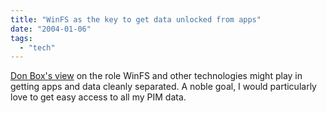 ```yaml
---
title: "WinFS as the key to get data unlocked from apps"
date: "2004-01-06"
tags: 
  - "tech"
---
```


[Don Box's view](http://www.gotdotnet.com/team/dbox/default.aspx?key=2004-01-03T08:24:34Z "Don Box's Spoutlet") on the role WinFS and other technologies might play in getting apps and data cleanly separated. A noble goal, I would particularly love to get easy access to all my PIM data.
